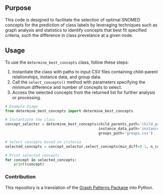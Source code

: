 ## Purpose

This code is designed to facilitate the selection of optimal SNOMED concepts for the prediction of class labels by leveraging techniques such as graph analysis and statistics to identify concepts that best fit specified criteria, such the difference in class prevelance at a given node.

## Usage

To use the `determine_best_concepts` class, follow these steps:

1. Instantiate the class with paths to input CSV files containing child-parent relationships, instance data, and group data.
2. Call the `select_concepts()` method with parameters specifying the minimum difference and number of concepts to select.
3. Access the selected concepts from the returned list for further analysis or processing.

```python
# Example Usage
from determine_best_concepts import determine_best_concepts

# Instantiate the class
concept_selector = determine_best_concepts(child_parents_path='child_parents.csv',
                                           instance_data_path='instance_data.csv',
                                           groups_path='groups.csv')

# Select concepts based on criteria
selected_concepts = concept_selector.select_concepts(min_diff=0.1, n_concepts=10)

# Print selected concepts
for concept in selected_concepts:
    print(concept)
```
### Contribution
This repository is a translation of the [Graph Patterns Package](https://github.com/kaicode/graph-patterns/) into Python.
